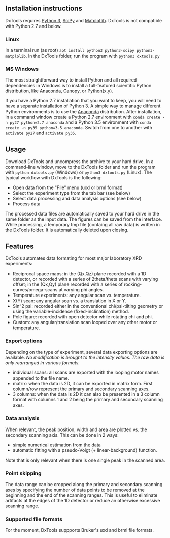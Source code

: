 ## Installation instructions
DxTools requires [Python 3](http://www.python.org), [SciPy](http://www.scipy.org) and [Matplotlib](http://www.matplotlib.org).
DxTools is not compatible with Python 2.7 and below.

### Linux
In a terminal run (as root) `apt install python3 python3-scipy python3-matplolib`.
In the DxTools folder, run the program with `python3 dxtools.py`

### MS Windows
The most straightforward way to install Python and all required dependencies in Windows is to install 
a full-featured scientific Python distribution, like [Anaconda](http://continuum.io/downloads), [Canopy](https://www.enthought.com/products/canopy/),
or [Python(x,y)](https://python-xy.github.io/).


If you have a Python 2.7 installation that you want to keep, you will need to have a separate installation of Python 3.
A simple way to manage different Python environments is to use the  [Anaconda](http://continuum.io/downloads) distribution.
After installation, in a command window create a Python 2.7 environment with
`conda create -n py27 python=2.7 anaconda`
and a Python 3.5 environment with `conda create -n py35 python=3.5 anaconda`.
Switch from one to another with `activate py27` and `activate py35`.

## Usage
Download DxTools and uncompress the archive to your hard drive.
In a command-line window, move to the DxTools folder and run the program with `python dxtools.py` (Windows) or `python3 dxtools.py` (Linux).
The typical workflow with DxTools is the following:
- Open data from the "File" menu (uxd or brml format)
- Select the experiment type from the tab bar (see below)
- Select data processing and data analysis options (see below)
- Process data

The processed data files are automatically saved to your hard drive in the same folder as the input data.
The figures can be saved from the interface. While processing, a temporary tmp file (containg all raw data) is written in the DxTools folder.
It is automatically deleted upon closing.

## Features
DxTools automates data formating for most major laboratory XRD experiments:
- Reciprocal space maps: in the (Qx,Qz) plane recorded with a 1D detector,
or recorded with a series of 2theta/theta scans with varying offset;
in the (Qx,Qy) plane recorded with a series of rocking-curves/omega-scans at varying phi angles.
- Temperature experiments: any angular scan vs. temperature.
- X(Y) scan: any angular scan vs. a translation in X or Y.
- Sin^2 psi: recorded either in the conventional chi/psi-tilting geometry or using the variable-incidence (fixed-inclination) method.
- Pole figure: recorded with open detector while rotating chi and phi.
- Custom: any angular/translation scan looped over any other motor or temperature.

### Export options
Depending on the type of experiment, several data exporting options are available.
*No modification is brought to the intensity values. The raw data is only rearranged in various formats.*

- individual scans: all scans are exported with the looping motor names appended to the file name.
- matrix: when the data is 2D, it can be exported in matrix form. First column/row represent the primary and secondary scanning axes.
- 3 columns: when the data is 2D it can also be presented in a 3 column format with columns 1 and 2 being the primary and secondary scanning axes.

### Data analysis
When relevant, the peak position, width and area are plotted vs. the secondary scanning axis.
This can be done in 2 ways:
- simple numerical estimation from the data
- automatic fitting with a pseudo-Voigt (+ linear-background) function.

Note that is only relevant when there is one single peak in the scanned area.

### Point skipping
The data range can be cropped along the primary and secondary scanning axes by specifying the number of data points to be removed at the beginning and the end of the scanning ranges.
This is useful to eliminate artifacts at the edges of the 1D detector or reduce an otherwise excessive scanning range.

### Supported file formats
For the moment, DxTools suppports Bruker's uxd and brml file formats.



